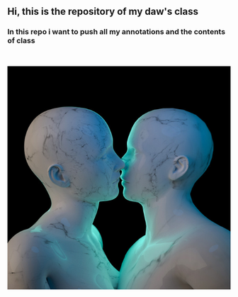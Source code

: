 ## Hi, this is the repository of my daw's class
### In this repo i want to push all my annotations and the contents of class
<br>

![imagen importancia botones](./images/nico.jpg)


